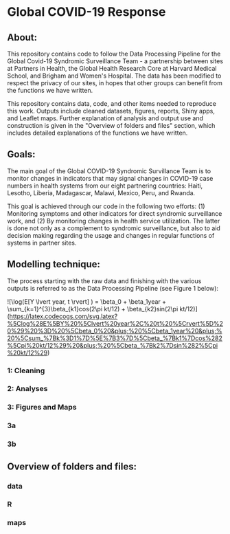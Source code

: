 # Global COVID-19 Response
## About:
This repository contains code to follow the Data Processing Pipeline for the Global Covid-19 Syndromic Surveillance Team - a partnership between sites at Partners in Health, the Global Health Research Core at Harvard Medical School, and Brigham and Women's Hospital. The data has been modified to respect the privacy of our sites, in hopes that other groups can benefit from the functions we have written.

This repository contains data, code, and other items needed to reproduce this work. Outputs include cleaned datasets, figures, reports, Shiny apps, and Leaflet maps. Further explanation of analysis and output use and construction is given in the "Overview of folders and files" section, which includes detailed explanations of the functions we have written.


## Goals:
The main goal of the Global COVID-19 Syndromic Survillance Team is to monitor changes in indicators that may signal changes in COVID-19 case numbers in health systems from our eight partnering countries: Haiti, Lesotho, Liberia, Madagascar, Malawi, Mexico, Peru, and Rwanda.

This goal is achieved through our code in the following two efforts: (1) Monitoring symptoms and other indicators for direct syndromic surveillance work, and (2) By monitoring changes in health service utilization. The latter is done not only as a complement to syndromic surveillance, but also to aid decision making regarding the usage and changes in regular functions of systems in partner sites.

## Modelling technique:
The process starting with the raw data and finishing with the various outputs is referred to as the Data Processing Pipeline (see Figure 1 below):

![\log(E[Y \lvert year, t \rvert] ) = \beta_0 + \beta_1year + \sum_{k=1}^{3}\beta_{k1}cos(2\pi kt/12) + \beta_{k2}sin(2\pi kt/12)] (https://latex.codecogs.com/svg.latex?%5Clog%28E%5BY%20%5Clvert%20year%2C%20t%20%5Crvert%5D%20%29%20%3D%20%5Cbeta_0%20&plus;%20%5Cbeta_1year%20&plus;%20%5Csum_%7Bk%3D1%7D%5E%7B3%7D%5Cbeta_%7Bk1%7Dcos%282%5Cpi%20kt/12%29%20&plus;%20%5Cbeta_%7Bk2%7Dsin%282%5Cpi%20kt/12%29)

### 1: Cleaning

### 2: Analyses

### 3: Figures and Maps
### 3a

### 3b


## Overview of folders and files:
### data

### R

### maps
